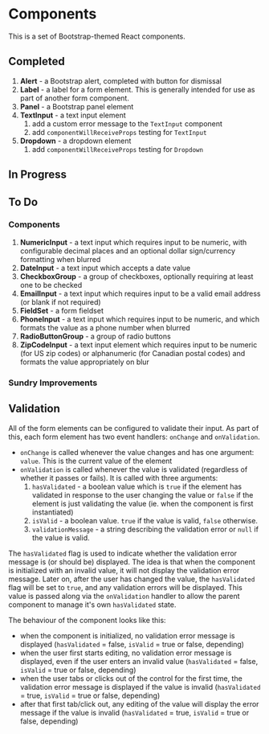 Components
==========

This is a set of Bootstrap-themed React components.

## Completed

1. **Alert** - a Bootstrap alert, completed with button for dismissal
1. **Label** - a label for a form element. This is generally intended for use as part of another form component.
1. **Panel** - a Bootstrap panel element
1. **TextInput** - a text input element
    1. add a custom error message to the `TextInput` component
    1. add `componentWillReceiveProps` testing for `TextInput`
1. **Dropdown** - a dropdown element
    1. add `componentWillReceiveProps` testing for `Dropdown`

## In Progress

## To Do

### Components

1. **NumericInput** - a text input which requires input to be numeric, with configurable decimal places and an optional dollar sign/currency formatting when blurred
1. **DateInput** - a text input which accepts a date value
1. **CheckboxGroup** - a group of checkboxes, optionally requiring at least one to be checked
1. **EmailInput** - a text input which requires input to be a valid email address (or blank if not required)
1. **FieldSet** - a form fieldset
1. **PhoneInput** - a text input which requires input to be numeric, and which formats the value as a phone number when blurred
1. **RadioButtonGroup** - a group of radio buttons
1. **ZipCodeInput** - a text input element which requires input to be numeric (for US zip codes) or alphanumeric (for Canadian postal codes) and formats the value appropriately on blur

### Sundry Improvements


## Validation

All of the form elements can be configured to validate their input. As part of this, each form element has two event handlers: `onChange` and `onValidation`.

+ `onChange` is called whenever the value changes and has one argument: `value`. This is the current value of the element
+ `onValidation` is called whenever the value is validated (regardless of whether it passes or fails). It is called with three arguments:
    1. `hasValidated` - a boolean value which is `true` if the element has validated in response to the user changing the value or `false` if the element is just validating the value (ie. when the component is first instantiated)
    1. `isValid` - a boolean value. `true` if the value is valid, `false` otherwise.
    1. `validationMessage` - a string describing the validation error or `null` if the value is valid.

The `hasValidated` flag is used to indicate whether the validation error message is (or should be) displayed. The idea is that when the component is initialized with an invalid value, it will not display the validation error message. Later on, after the user has changed the value, the `hasValidated` flag will be set to `true`, and any validation errors will be displayed. This value is passed along via the `onValidation` handler to allow the parent component to manage it's own `hasValidated` state.

The behaviour of the component looks like this:

+ when the component is initialized, no validation error message is displayed (`hasValidated` = false, `isValid` = true or false, depending)
+ when the user first starts editing, no validation error message is displayed, even if the user enters an invalid value (`hasValidated` = false, `isValid` = true or false, depending)
+ when the user tabs or clicks out of the control for the first time, the validation error message is displayed if the value is invalid (`hasValidated` = true, `isValid` = true or false, depending)
+ after that first tab/click out, any editing of the value will display the error message if the value is invalid (`hasValidated` = true, `isValid` = true or false, depending)

